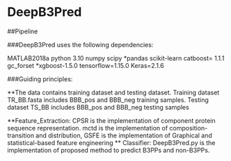 # DeepB3Pred

##Pipeline

###DeepB3Pred uses the following dependencies:

MATLAB2018a 
python 3.10
numpy
scipy *pandas
scikit-learn
catboost= 1.1.1
gc_forset *xgboost-1.5.0
tensorflow=1.15.0
Keras=2.1.6



###Guiding principles:

**The data contains training dataset and testing dataset. Training dataset  TR_BB.fasta includes BBB_pos and BBB_neg training samples. Testing dataset TS_BB includes BBB_pos and BBB_neg testing samples

**Feature_Extraction: CPSR is the implementation of component protein sequence representation. mctd is the implementation of composition-transition and distribution, GSFE
is the implementation of Graphical and statistical-based feature engineering 
** Classifier: DeepB3Pred.py is the implementation of proposed method to predict B3PPs  and non-B3PPs.
